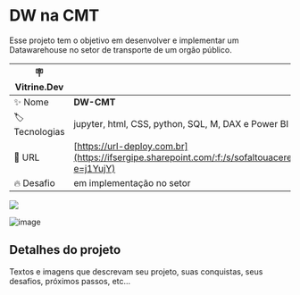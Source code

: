 # DW na CMT 

Esse projeto tem o objetivo em desenvolver e implementar um Datawarehouse no setor de transporte de um orgão público. 

| :placard: Vitrine.Dev |  |
| -------------  | --- |
| :sparkles: Nome        | **DW-CMT**
| :label: Tecnologias | jupyter, html, CSS, python, SQL, M, DAX e Power BI
| :rocket: URL         | [https://url-deploy.com.br](https://ifsergipe.sharepoint.com/:f:/s/sofaltouacereja/Etle4GR7w6tIl0tdz1dmFx4BaxfwZxDxuzPFxGPcVLKXeA?e=j1YujY) |
| :fire: Desafio     | em implementação no setor |

<!-- Inserir imagem com a #vitrinedev ao final do link -->
![](https://via.placeholder.com/1200x500.png?text=imagem+lindona+do+meu+projeto#vitrinedev#victrinedev)

![image](https://github.com/luanvsky/dw-cmt/assets/119130562/2c2bad44-1196-452e-9d25-2388d4176387)


## Detalhes do projeto

Textos e imagens que descrevam seu projeto, suas conquistas, seus desafios, próximos passos, etc...
